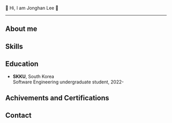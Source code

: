 🙂 Hi, I am Jonghan Lee 🙂
***

## About me


## Skills


## Education
* **SKKU**, South Korea  
  Software Engineering undergraduate student, 2022-

## Achivements and Certifications


## Contact

